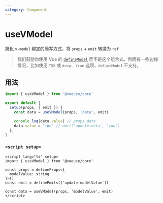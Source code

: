```yaml
---
category: Component
---
```


# useVModel

简化 `v-model` 绑定的简写方式，将 `props` + `emit` 转换为 `ref`

> 我们鼓励你使用 Vue 的 [`defineModel`](https://vuejs.org/api/sfc-script-setup.html#definemodel) 而不是这个组合式，然而有一些边缘情况，比如使用 `TSX` 或 `deep: true` 选项，`defineModel` 不支持。

## 用法

```js
import { useVModel } from '@vueuse/core'

export default {
  setup(props, { emit }) {
    const data = useVModel(props, 'data', emit)

    console.log(data.value) // props.data
    data.value = 'foo' // emit('update:data', 'foo')
  },
}
```

### `<script setup>`

```vue
<script lang="ts" setup>
import { useVModel } from '@vueuse/core'

const props = defineProps<{
  modelValue: string
}>()
const emit = defineEmits(['update:modelValue'])

const data = useVModel(props, 'modelValue', emit)
</script>
```
